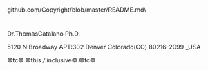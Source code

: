 #

github.com/Copyright/blob/master/README.md\

#
Dr.ThomasCatalano Ph.D.

5120 N Broadway APT:302 Denver Colorado(CO) 80216-2099 _USA

©tc© ©this */* inclusive© ©tc©
